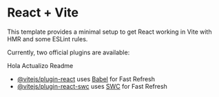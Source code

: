 # React + Vite

This template provides a minimal setup to get React working in Vite with HMR and some ESLint rules.

Currently, two official plugins are available:

Hola Actualizo Readme

- [@vitejs/plugin-react](https://github.com/vitejs/vite-plugin-react/blob/main/packages/plugin-react/README.md) uses [Babel](https://babeljs.io/) for Fast Refresh
- [@vitejs/plugin-react-swc](https://github.com/vitejs/vite-plugin-react-swc) uses [SWC](https://swc.rs/) for Fast Refresh
